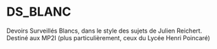 # DS_BLANC

Devoirs Surveillés Blancs, dans le style des sujets de Julien Reichert. Destiné aux MP2I (plus particulièrement, ceux du Lycée Henri Poincaré)
